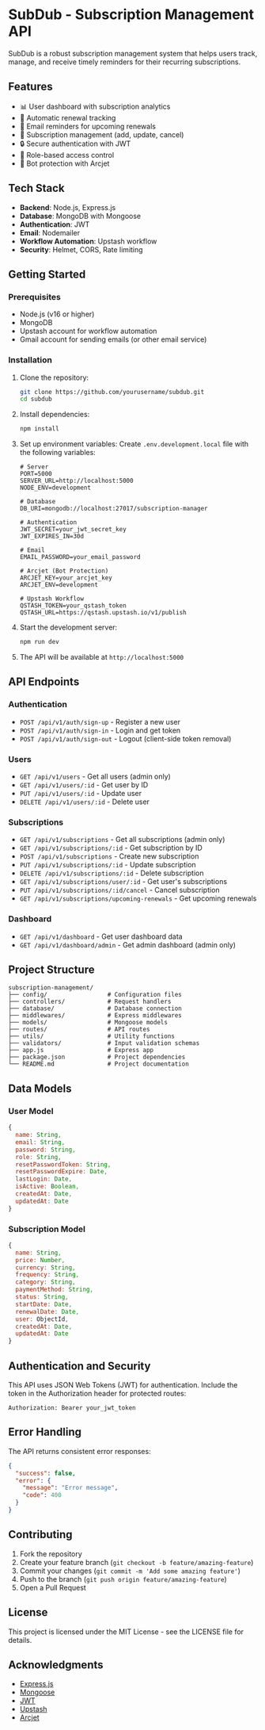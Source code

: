 # SubDub - Subscription Management API

SubDub is a robust subscription management system that helps users track, manage, and receive timely reminders for their recurring subscriptions.

## Features

- 📊 User dashboard with subscription analytics
- 📅 Automatic renewal tracking
- 📧 Email reminders for upcoming renewals
- 📱 Subscription management (add, update, cancel)
- 🔒 Secure authentication with JWT
- 👮 Role-based access control
- 🤖 Bot protection with Arcjet

## Tech Stack

- **Backend**: Node.js, Express.js
- **Database**: MongoDB with Mongoose
- **Authentication**: JWT
- **Email**: Nodemailer
- **Workflow Automation**: Upstash workflow
- **Security**: Helmet, CORS, Rate limiting

## Getting Started

### Prerequisites

- Node.js (v16 or higher)
- MongoDB
- Upstash account for workflow automation
- Gmail account for sending emails (or other email service)

### Installation

1. Clone the repository:
   ```bash
   git clone https://github.com/yourusername/subdub.git
   cd subdub
   ```

2. Install dependencies:
   ```bash
   npm install
   ```

3. Set up environment variables:
   Create `.env.development.local` file with the following variables:
   ```
   # Server
   PORT=5000
   SERVER_URL=http://localhost:5000
   NODE_ENV=development
   
   # Database
   DB_URI=mongodb://localhost:27017/subscription-manager
   
   # Authentication
   JWT_SECRET=your_jwt_secret_key
   JWT_EXPIRES_IN=30d
   
   # Email
   EMAIL_PASSWORD=your_email_password
   
   # Arcjet (Bot Protection)
   ARCJET_KEY=your_arcjet_key
   ARCJET_ENV=development
   
   # Upstash Workflow
   QSTASH_TOKEN=your_qstash_token
   QSTASH_URL=https://qstash.upstash.io/v1/publish
   ```

4. Start the development server:
   ```bash
   npm run dev
   ```

5. The API will be available at `http://localhost:5000`

## API Endpoints

### Authentication

- `POST /api/v1/auth/sign-up` - Register a new user
- `POST /api/v1/auth/sign-in` - Login and get token
- `POST /api/v1/auth/sign-out` - Logout (client-side token removal)

### Users

- `GET /api/v1/users` - Get all users (admin only)
- `GET /api/v1/users/:id` - Get user by ID
- `PUT /api/v1/users/:id` - Update user
- `DELETE /api/v1/users/:id` - Delete user

### Subscriptions

- `GET /api/v1/subscriptions` - Get all subscriptions (admin only)
- `GET /api/v1/subscriptions/:id` - Get subscription by ID
- `POST /api/v1/subscriptions` - Create new subscription
- `PUT /api/v1/subscriptions/:id` - Update subscription
- `DELETE /api/v1/subscriptions/:id` - Delete subscription
- `GET /api/v1/subscriptions/user/:id` - Get user's subscriptions
- `PUT /api/v1/subscriptions/:id/cancel` - Cancel subscription
- `GET /api/v1/subscriptions/upcoming-renewals` - Get upcoming renewals

### Dashboard

- `GET /api/v1/dashboard` - Get user dashboard data
- `GET /api/v1/dashboard/admin` - Get admin dashboard (admin only)

## Project Structure

```
subscription-management/
├── config/                 # Configuration files
├── controllers/            # Request handlers
├── database/               # Database connection
├── middlewares/            # Express middlewares
├── models/                 # Mongoose models
├── routes/                 # API routes
├── utils/                  # Utility functions
├── validators/             # Input validation schemas
├── app.js                  # Express app
├── package.json            # Project dependencies
└── README.md               # Project documentation
```

## Data Models

### User Model

```javascript
{
  name: String,
  email: String,
  password: String,
  role: String,
  resetPasswordToken: String,
  resetPasswordExpire: Date,
  lastLogin: Date,
  isActive: Boolean,
  createdAt: Date,
  updatedAt: Date
}
```

### Subscription Model

```javascript
{
  name: String,
  price: Number,
  currency: String,
  frequency: String,
  category: String,
  paymentMethod: String,
  status: String,
  startDate: Date,
  renewalDate: Date,
  user: ObjectId,
  createdAt: Date,
  updatedAt: Date
}
```

## Authentication and Security

This API uses JSON Web Tokens (JWT) for authentication. Include the token in the Authorization header for protected routes:

```
Authorization: Bearer your_jwt_token
```

## Error Handling

The API returns consistent error responses:

```json
{
  "success": false,
  "error": {
    "message": "Error message",
    "code": 400
  }
}
```

## Contributing

1. Fork the repository
2. Create your feature branch (`git checkout -b feature/amazing-feature`)
3. Commit your changes (`git commit -m 'Add some amazing feature'`)
4. Push to the branch (`git push origin feature/amazing-feature`)
5. Open a Pull Request

## License

This project is licensed under the MIT License - see the LICENSE file for details.

## Acknowledgments

- [Express.js](https://expressjs.com/)
- [Mongoose](https://mongoosejs.com/)
- [JWT](https://jwt.io/)
- [Upstash](https://upstash.com/)
- [Arcjet](https://arcjet.com/)